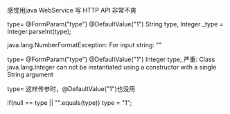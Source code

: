 感觉用java WebService 写 HTTP API 非常不爽

type=
@FormParam("type") @DefaultValue("1") String type,
Integer _type = Integer.parseInt(type);

java.lang.NumberFormatException: For input string: ""



type=
@FormParam("type") @DefaultValue("1") Integer type,
严重: Class java.lang.Integer can not be instantiated using a constructor with a single String argument


type=
这样传参时，@DefaultValue("1")也没用



if(null == type || "".equals(type)) type = "1";

